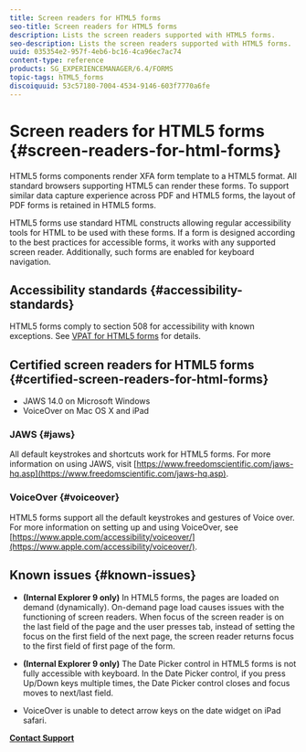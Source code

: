 ```yaml
---
title: Screen readers for HTML5 forms
seo-title: Screen readers for HTML5 forms
description: Lists the screen readers supported with HTML5 forms.
seo-description: Lists the screen readers supported with HTML5 forms.
uuid: 035354e2-957f-4eb6-bc16-4ca96ec7ac74
content-type: reference
products: SG_EXPERIENCEMANAGER/6.4/FORMS
topic-tags: hTML5_forms
discoiquuid: 53c57180-7004-4534-9146-603f7770a6fe
---
```


# Screen readers for HTML5 forms {#screen-readers-for-html-forms}

HTML5 forms components render XFA form template to a HTML5 format. All standard browsers supporting HTML5 can render these forms. To support similar data capture experience across PDF and HTML5 forms, the layout of PDF forms is retained in HTML5 forms.

HTML5 forms use standard HTML constructs allowing regular accessibility tools for HTML to be used with these forms. If a form is designed according to the best practices for accessible forms, it works with any supported screen reader. Additionally, such forms are enabled for keyboard navigation.

## Accessibility standards {#accessibility-standards}

HTML5 forms comply to section 508 for accessibility with known exceptions. See [VPAT for HTML5 forms](https://www.adobe.com/mena_en/accessibility/compliance/livecycle-mobile-forms-es4-section-508-vpat.html) for details.

## Certified screen readers for HTML5 forms {#certified-screen-readers-for-html-forms}

* JAWS 14.0 on Microsoft Windows
* VoiceOver on Mac OS X and iPad

### JAWS {#jaws}

All default keystrokes and shortcuts work for HTML5 forms. For more information on using JAWS, visit [https://www.freedomscientific.com/jaws-hq.asp](https://www.freedomscientific.com/jaws-hq.asp).

### VoiceOver {#voiceover}

HTML5 forms support all the default keystrokes and gestures of Voice over. For more information on setting up and using VoiceOver, see [https://www.apple.com/accessibility/voiceover/](https://www.apple.com/accessibility/voiceover/).

## Known issues {#known-issues}

* **(Internal Explorer 9 only)** In HTML5 forms, the pages are loaded on demand (dynamically). On-demand page load causes issues with the functioning of screen readers. When focus of the screen reader is on the last field of the page and the user presses tab, instead of setting the focus on the first field of the next page, the screen reader returns focus to the first field of first page of the form. 
* **(Internal Explorer 9 only)** The Date Picker control in HTML5 forms is not fully accessible with keyboard. In the Date Picker control, if you press Up/Down keys multiple times, the Date Picker control closes and focus moves to next/last field.  

* VoiceOver is unable to detect arrow keys on the date widget on iPad safari.

**[Contact Support](https://www.adobe.com/account/sign-in.supportportal.html)**
